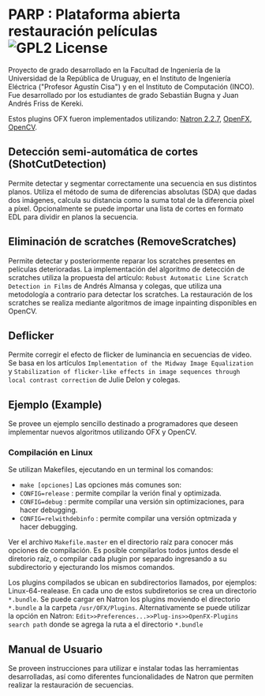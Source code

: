 PARP : Plataforma abierta restauración películas ![GPL2 License](http://img.shields.io/:license-gpl2-blue.svg?style=flat-square)
===========

Proyecto de grado desarrollado en la Facultad de Ingeniería de la Universidad de la República de Uruguay, en el Instituto de Ingeniería Eléctrica ("Profesor Agustín Cisa") y en el Instituto de Computación (INCO). 
Fue desarrollado por los estudiantes de grado Sebastián Bugna y Juan Andrés Friss de Kereki.

Estos plugins OFX fueron implementados utilizando:
[Natron 2.2.7](http://natron.inria.fr), 
[OpenFX](http://openeffects.org), 
[OpenCV](http://opencv.org).

Detección semi-automática de cortes (ShotCutDetection)
-------
Permite detectar y segmentar correctamente una secuencia en sus distintos planos.
Utiliza el método de suma de diferencias absolutas (SDA) que dadas dos imágenes, calcula su distancia como la suma total de la diferencia píxel a píxel.
Opcionalmente se puede importar una lista de cortes en formato EDL para dividir en planos la secuencia.


Eliminación de scratches (RemoveScratches)
-------

Permite detectar y posteriormente reparar los scratches presentes en películas deterioradas.
La implementación del algoritmo de detección de scratches utiliza la propuesta del artículo: `Robust Automatic Line Scratch Detection in Films` de Andrés Almansa y colegas, que utiliza una metodología a contrario para detectar los scratches.
La restauración de los scratches se realiza mediante algoritmos de image inpainting disponibles en OpenCV.


Deflicker
-------
Permite corregir el efecto de flicker de luminancia en secuencias de video.
Se basa en los artículos `Implementation of the Midway Image Equalization` y `Stabilization of flicker-like effects in image sequences
through local contrast correction` de Julie Delon y colegas.

Ejemplo (Example)
-------
Se provee un ejemplo sencillo destinado a programadores que deseen implementar nuevos algoritmos utilizando OFX y OpenCV.


### Compilación en Linux
Se utilizan Makefiles, ejecutando en un terminal los comandos:
- `make [opciones]`
Las opciones más comunes son:
- `CONFIG=release` : permite compilar la verión final y optimizada.
- `CONFIG=debug` : permite compilar una versión sin optimizaciones, para hacer debugging.
- `CONFIG=relwithdebinfo` : permite compilar una versión optmizada y hacer debugging.


Ver el archivo `Makefile.master` en el directorio raíz para conocer más opciones de compilación.
Es posible compilarlos todos juntos desde el diretorio raíz, o compilar cada plugin por separado ingresando a su subdirectorio y ejecturando los mismos comandos. 

Los plugins compilados se ubican en subdirectorios llamados, por ejemplos: Linux-64-realease.
En cada uno de estos subdiretorios se crea un directorio `*.bundle`. 
Se puede cargar en Natron los plugins moviendo el directorio `*.bundle` a la carpeta `/usr/OFX/Plugins`.
Alternativamente se puede utilizar la opción en Natron: `Edit>>Preferences...>>Plug-ins>>OpenFX-Plugins search path` donde se agrega la ruta a el directorio `*.bundle`


Manual de Usuario
------
Se proveen instrucciones para utilizar e instalar todas las herramientas desarrolladas, así como diferentes funcionalidades de Natron que permiten realizar la restauración de secuencias.
